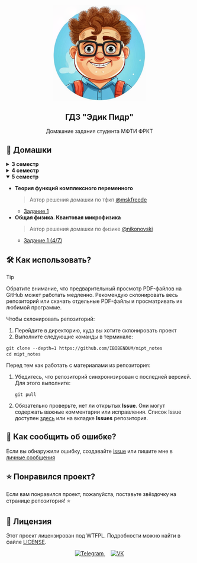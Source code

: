 <p align="center">
    <img
        src="logo.png"
        alt="Логотип"
        width=250
    >
 <h2 align="center">ГДЗ "Эдик Пидр"</h2>
 <p align="center">Домашние задания студента МФТИ ФРКТ</p>
</p>

## 📖 Домашки

<details>
<summary><strong>3 семестр</strong></summary>

- **Кратные интегралы и теория поля**
  - [Задание 1](../3_sem/matan/matan_1_task_edik_pidr.pdf)
  - [Задание 2](../3_sem/matan/matan_2_task_edik_pidr.pdf)
- **Дифференциальные уравнения**
  - [Задание 2](../3_sem/difur/difur_2_task_edik_pidr.pdf)
- **Аналитическая механика**
  - [Задание 1](../3_sem/anmeh/anmeh_1_task_edik_pidr.pdf)
  - [Задание 2](../3_sem/anmeh/anmeh_2_task_edik_pidr.pdf)
- **Общая физика. Электричество и магнетизм**
  > Автор решения домашки по физике [@nikonovski](https://t.me/nikonovski)
  - [Задание 1](../3_sem/phys/phys_1_task_edik_pidr.pdf)
  - [Задание 2](../3_sem/phys/phys_2_task_edik_pidr.pdf)

</details>

<details>
<summary><strong>4 семестр</strong></summary>

- **Гармонический анализ**
  > Автор решения домашки по матану [@qwerfiko](https://t.me/qwerfiko)
  - [Задание 1](../4_sem/matan/matan_1_task_edik_pidr.pdf)
  - [Задание 2](../4_sem/matan/matan_2_task_edik_pidr.pdf)
- **Дифференциальные уравнения**
  > Автор решения домашки по дифурам [@mskfreede](https://t.me/mskfreede)
  - [Задание 1](../4_sem/difur/difur_1_task_edik_pidr.pdf)
  - [Задание 2](../4_sem/difur/difur_2_task_edik_pidr.pdf)
- **Аналитическая механика**
  - [Задание 1](../4_sem/anmeh/anmeh_1_task_edik_pidr.pdf)
  - [Задание 2](../4_sem/anmeh/anmeh_2_task_edik_pidr.pdf)
  > Автор решения домашки по анмеху [@aidenfmunro](https://t.me/aidenfmunro)
  - [Задание 1 by Aiden Fucking Munro](../4_sem/anmeh/anmeh_1_task_edik_pidr_afm.pdf)
- **Общая физика. Оптика**
  > Автор решения домашки по физике [@nikonovski](https://t.me/nikonovski)
  - [Задание 1](../4_sem/phys/phys_1_task_edik_pidr.pdf)
  > Ну и хуйня от [@Fromcountry](https://t.me/Fromcountry)
  - [Задание 2](../4_sem/phys/phys_2_task_edik_pidr.pdf)

</details>

<details open>
<summary><strong>5 семестр</strong></summary>

- **Теория функций комплексного переменного**
  > Автор решения домашки по тфкп [@mskfreede](https://t.me/mskfreede)
  - [Задание 1](../5_sem/tfkp/tfkp_1_task_edik_pidr.pdf)
- **Общая физика. Квантовая микрофизика**
  > Автор решения домашки по физике [@nikonovski](https://t.me/nikonovski)
  - [Задание 1 (4/7)](../5_sem/phys/phys_1_task_edik_pidr.pdf)

</details>

## 🛠️ Как использовать?

> [!TIP]
> Обратите внимание, что предварительный просмотр PDF-файлов на GitHub может
> работать медленно. Рекомендую склонировать весь репозиторий или скачать
> отдельные PDF-файлы и просматривать их любимой программе.

Чтобы склонировать репозиторий:

1. Перейдите в директорию, куда вы хотите склонировать проект
2. Выполните следующие команды в терминале:

```console
git clone --depth=1 https://github.com/IBIBENDUM/mipt_notes
cd mipt_notes
```

Перед тем как работать с материалами из репозитория:

1. Убедитесь, что репозиторий синхронизирован с последней версией. Для этого
   выполните:
   ```console
   git pull
   ```
2. Обязательно проверьте, нет ли открытых **Issue**. Они могут содержать важные
   комментарии или исправления. Список Issue доступен [здесь][issues_link] или
   на вкладке **Issues** репозитория.

## 🤝 Как сообщить об ошибке?

Если вы обнаружили ошибку, создавайте [issue][issue_template_link] или пишите
мне в [личные сообщения](#tg)

## ⭐ Понравился проект?

Если вам понравился проект, пожалуйста, поставьте звёздочку на странице
репозитория! ⭐

## 📜 Лицензия

Этот проект лицензирован под WTFPL. Подробности можно найти в файле
[LICENSE](../LICENSE).

<p id="tg" align="center">
<a href="https://t.me/heilbach">
    <img
        src="https://github.com/gauravghongde/social-icons/blob/master/PNG/Color/Telegram.png?raw=true"
        alt="Telegram"
        width="40"
    >
</a>
&nbsp;&nbsp;&nbsp;
<a href="https://vk.com/halbah">
    <img
        src="https://github.com/gauravghongde/social-icons/blob/master/PNG/Color/VK.png?raw=true"
        width="40"
        alt="VK"
    >
</a>
</p>

[issue_template_link]: https://github.com/IBIBENDUM/mipt_notes/issues/new?assignees=IBIBENDUM&labels=%D0%9E%D1%88%D0%B8%D0%B1%D0%BA%D0%B0&projects=&template=mistake_report.yml&title=%5B%D0%9F%D1%80%D0%B5%D0%B4%D0%BC%D0%B5%D1%82%5D+%D0%9E%D1%88%D0%B8%D0%B1%D0%BA%D0%B0+%D0%B2+%D0%BD%D0%BE%D0%BC%D0%B5%D1%80%D0%B5+...
[issues_link]: https://github.com/IBIBENDUM/mipt_notes/issues
